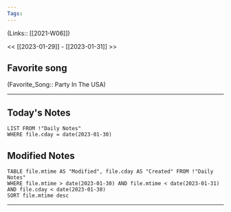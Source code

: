 ```yaml
---
Tags:
---
```

(Links:: [[2021-W06]])

<< [[2023-01-29]] - [[2023-01-31]] >>
## Favorite song
(Favorite_Song:: Party In The USA)
___
## Today's Notes
```dataview
LIST FROM !"Daily Notes"
WHERE file.cday = date(2023-01-30)
```
## Modified Notes
```dataview
TABLE file.mtime AS "Modified", file.cday AS "Created" FROM !"Daily Notes" 
WHERE file.mtime > date(2023-01-30) AND file.mtime < date(2023-01-31) AND file.cday < date(2023-01-30)
SORT file.mtime desc
```
___
